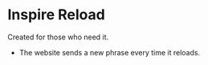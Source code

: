 # Inspire Reload
Created for those who need it.

* The website sends a new phrase every time it reloads.
